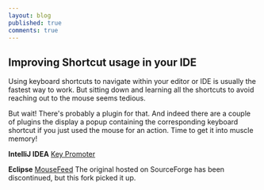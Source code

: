 ```yaml
---
layout: blog
published: true
comments: true
---
```


## Improving Shortcut usage in your IDE

Using keyboard shortcuts to navigate within your editor or IDE is usually the fastest way to work. But sitting down and learning all the shortcuts to avoid reaching out to the mouse seems tedious.

But wait! There's probably a plugin for that.
And indeed there are a couple of plugins the display a popup containing the corresponding keyboard shortcut if you just used the mouse for an action.
Time to get it into muscle memory!

**IntelliJ IDEA**
[Key Promoter](http://plugins.jetbrains.com/plugin/4455?pr=idea)

**Eclipse**
[MouseFeed](https://marketplace.eclipse.org/content/mousefeed)
The original hosted on SourceForge has been discontinued, but this fork picked it up.
